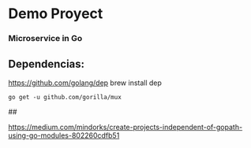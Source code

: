 
# Demo Proyect

### Microservice in Go


## Dependencias:

https://github.com/golang/dep
brew install dep

`go get -u github.com/gorilla/mux`

## 

https://medium.com/mindorks/create-projects-independent-of-gopath-using-go-modules-802260cdfb51